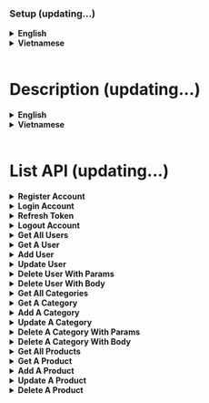 ### Setup (updating...)

<details>
<summary><b>English</b></summary><br />

- Prepare the environment variables as follows
	|Variable name              |Obligatory |Description                                                                                     |Default        |
	|----------------------|---------|------------------------------------------------------------------------------------------|----------------|
	|PORT                  |❌       |Port to listen to (listen) server api                                                    |3001            |
	|MONGO_URI             |✔       |Connection string to connect to MongoDb                                              |                |
	|JWT_ACCESS_KEY            |✔       |Secret key, used in Json Web token (accessToken)                                     |                |
	|JWT_REFRESH_KEY       |✔       |Secret key, used in Json Web token (refreshToken)                             |                |
	|CLOUDINARY_API_KEY       |✔       |Cloudinary API key to connect to image storage                             |                |
	|CLOUDINARY_API_SECRET       |✔       |Cloudinary API key (secret key) to connect to image storage                           |                |
	|CLOUDINARY_NAME       |✔       |Name of Storage Cloudinary for image storage                             |                |
</details>

<details>
<summary><b>Vietnamese</b></summary><br />

- Chuẩn bị các biến môi trường như sau
	|Tên biến              |Bắt buộc |Mô tả                                                                                     |Mặc định        |
	|----------------------|---------|------------------------------------------------------------------------------------------|----------------|
	|PORT                  |❌       |Port để listen (lắng nghe) server api                                                     |3001            |
	|MONGO_URI             |✔       |Connection string để kết nối tới MongoDb                                                  |                |
	|JWT_ACCESS_KEY            |✔       |Khóa bí mật (secret key), dùng trong Json Web token (accessToken)                                     |                |
	|JWT_REFRESH_KEY       |✔       |Khóa bí mật (secret key), dùng trong Json Web token (refreshToken)                             |                |
	|CLOUDINARY_API_KEY       |✔       |Khóa key của API Cloudinary để kết nối với storage lưu trữ hình ảnh                             |                |
	|CLOUDINARY_API_SECRET       |✔       |Khóa key (secret key) của API Cloudinary để kết nối với storage lưu trữ hình ảnh                           |                |
	|CLOUDINARY_NAME       |✔       |Tên của Storage Cloudinary lưu trữ hình ảnh                             |                |
</details>
<br />

# Description (updating...)
<details>
<summary><b>English</b></summary><br />

Using technologies: NodeJS, Express, MongoDb, Mongoose, jwt-authentication, jwt-authorization, cloudinary
	
Server of an ecommerce website with 3 permissions:
+ Admin (full control, can delete anything, in addition can view customer invoice details as well as statistics on everything of the store)
+ Manager (also has the same rights as admin to be able to manage the store, but does not have the right to delete anything that the admin has not allowed)
+ Customer (only has the right to view and buy goods, does not affect the APIs of higher rights (admin, manager)

***Currently the server is still being updated with the necessary functions, the update will be regularly updated here. Thank you!***
</details>

<details>
<summary><b>Vietnamese</b></summary><br />

Sử dụng các công nghệ: NodeJS, Express, MongoDb, Mongoose, jwt-authentication, jwt-authorization, cloudinary
	
Server của 1 trang web ecommerce với 3 quyền:
+ Admin (toàn quyền thao tác, có thể delete bất cứ gì, ngoài ra có thể xem chi tiết hóa đơn khác hàng cũng như thống kê mọi thứ của cửa hàng)
+ Manager (cũng có các quyền gần giống với admin để có thể quản lý store, tuy nhiên không có quyền xóa bất cứ gì mà admin chưa cho phép)
+ Customer (chỉ có quyền xem và mua hàng, không tác động gì đến các API của quyền cao hơn (admin, manager)

***Hiện tại server vẫn đang được tiếp tục update các chức năng cần thiết, phần cập nhật sẽ thường xuyên được update tại đây. Xin cảm ơn!***
</details>
<br />


# List API (updating...)

<details>
<summary><b>Register Account</b></summary><br />

- *POST: **api/v1/register*** &nbsp; &nbsp; -- &nbsp; &nbsp;  **[content-type: application/json]** <br />
- Request:
    | params    | type   | require |
    | ---       | ---    | ---     |
    | firstName  | string | true    |
    | lastName  | string | true    |
    | email  | string | true    |
    | password  | string | true    | 
    | avatar  | string | false    |
    | phone  | string | true    |
    | googleId  | string | false    |
    | facebookId  | string | false    |
    | status  | string | false    |
    | isAdmin  | boolean | default false    |

- Response:
```json
{
    "_id": "62ff067d2a6f2d35b72be673",
    "firstName": "Hai",
    "lastName": "Nguyen",
    "email": "a@gmail.com",
    "isAdmin": false,
    "createdAt": "2022-08-19T03:41:49.494Z",
    "updatedAt": "2022-08-19T03:41:49.494Z",
    "__v": 0,
}
```
</details>

<details>
<summary><b>Login Account</b></summary><br />

- *POST: **api/v1/login*** &nbsp; &nbsp; -- &nbsp; &nbsp;  **[content-type: application/json]** <br />
- Request:
    | params    | type   | require |
    | ---       | ---    | ---     |
    | email  | string | true    |
    | password  | string | true    | 

- Response:
```json
{
    "_id": "62ff067d2a6f2d35b72be673",
    "firstName": "Hai",
    "lastName": "Nguyen",
    "email": "a@gmail.com",
    "isAdmin": false,
    "createdAt": "2022-08-19T03:41:49.494Z",
    "updatedAt": "2022-08-19T03:41:49.494Z",
    "__v": 0,
    "accessToken": "eyJhbGciOiJIUzI1NiIsInR5cCI6IkpXVCJ9.eyJpZCI6IjYyZmYwNjdkMmE2ZjJkMzViNzJiZTY3MyIsImFkbWluIjpmYWxzZSwiaWF0IjoxNjYwOTAwNDEyLCJleHAiOjE2NjA5MDA0NDJ9.eL8hG06zfvY_aIWfb6uMFtPccNcjj-NYfFpxYoE5v-k",
    "refreshToken": "eyJhbGciOiJIUzI1NiIsInR5cCI6IkpXVCJ9.eyJpZCI6IjYyZmYwNjdkMmE2ZjJkMzViNzJiZTY3MyIsImFkbWluIjpmYWxzZSwiaWF0IjoxNjYwOTAwNDEyLCJleHAiOjE2NjA5MDE0MTJ9.Llr9MuSPvRRWhWON1AJnRMSFz457H1ucjWv-_zwWGwc"
}
```
   ==> `refreshToken is saved in the returned cookie with the key refreshToken`
</details>

<details>
<summary><b>Refresh Token</b></summary><br />

- *POST: **api/v1/refresh*** &nbsp; &nbsp; -- &nbsp; &nbsp;  **[content-type: application/json]** <br />
- Headers: &nbsp; **[Cookie] : refreshToken**
- Request:
    | params    | type   | require |
    | ---       | ---    | ---     |
    | email  | string | true    |
    | password  | string | true    | 

- Response:
```json
{
    "accessToken": "eyJhbGciOiJIUzI1NiIsInR5cCI6IkpXVCJ9.eyJpZCI6IjYyZmYwNjdkMmE2ZjJkMzViNzJiZTY3MyIsImFkbWluIjp0cnVlLCJpYXQiOjE2NjEyMjY1NzQsImV4cCI6MTY2MTIyNjg3NH0.MbnNR9XEA9UKiDbniZK8Uuoff4W7FlHNzTDowmYiETw"
}
```
</details>

<details>
<summary><b>Logout Account</b></summary><br />

- *POST: **api/v1/logout*** &nbsp; &nbsp; -- &nbsp; &nbsp;  **[content-type: application/json]** <br />
- Headers: &nbsp; **[token] : Bearer {accessToken}**
- Request: Null

- Response:
```json
{
    "message": ""
}
```
</details>

<details>
<summary><b>Get All Users</b></summary><br />

- *GET: **api/v1/user*** &nbsp; &nbsp; -- &nbsp; &nbsp;  **[content-type: application/json]** <br />
- Headers: &nbsp; **[token] : Bearer {accessToken}**
- Request: Null

- Response:
```json
{
    {
        "Info user 1": ""
    },
    {
        "Info user 2": ""
    }
}
```
</details>

<details>
<summary><b>Get A User</b></summary><br />

- *GET: **api/v1/user/:id*** &nbsp; &nbsp; -- &nbsp; &nbsp;  **[content-type: application/json]** <br />
- Headers: &nbsp; **[token] : Bearer {accessToken}**
- Request: Null

- Response:
```json
{
    "Info user": ""
}
```
</details>

<details>
<summary><b>Add User</b></summary><br />

- *POST: **api/v1/user*** &nbsp; &nbsp; -- &nbsp; &nbsp;  **[content-type: application/json]** <br />
- Headers: &nbsp; **[token] : Bearer {accessToken}**
- Request:
    | params    | type   | require |
    | ---       | ---    | ---     |
    | firstName  | string | true    |
    | lastName  | string | true    |
    | email  | string | true    |
    | password  | string | true    | 
    | avatar  | string | false    |
    | phone  | string | true    |
    | googleId  | string | false    |
    | facebookId  | string | false    |
    | status  | string | false    |
    | isAdmin  | boolean | default false    |

- Response:
```json
{
    "firstName": "Hai Test",
    "lastName": "Nguyen",
    "email": "d@gmail.com",
    "password": "123",
    "isAdmin": false,
    "phone": "14522",
    "_id": "630494af24f33a4ee5cc2340",
    "createdAt": "2022-08-23T08:49:51.091Z",
    "updatedAt": "2022-08-23T08:49:51.091Z",
    "__v": 0
}
```
</details>

<details>
<summary><b>Update User</b></summary><br />

- *PUT: **api/v1/user*** &nbsp; &nbsp; -- &nbsp; &nbsp;  **[content-type: application/json]** <br />
- Headers: &nbsp; **[token] : Bearer {accessToken}**
- Request:
    | params    | type   | require |
    | ---       | ---    | ---     |
    | firstName  | string | true    |
    | lastName  | string | true    |
    | email  | string | true    |
    | password  | string | true    | 
    | avatar  | string | false    |
    | phone  | string | true    |
    | googleId  | string | false    |
    | facebookId  | string | false    |
    | status  | string | false    |
    | isAdmin  | boolean | default false    |

- Response:
```json
{
    "message": ""
}
```
</details>

<details>
<summary><b>Delete User With Params</b></summary><br />

- *DELETE: **api/v1/user/:id*** &nbsp; &nbsp; -- &nbsp; &nbsp;  **[content-type: application/json]** <br />
- Headers: &nbsp; **[token] : Bearer {accessToken}**
- Request: null

- Response:
```json
{
    "message": ""
}
```
</details>

<details>
<summary><b>Delete User With Body</b></summary><br />

- *DELETE: **api/v1/user*** &nbsp; &nbsp; -- &nbsp; &nbsp;  **[content-type: application/json]** <br />
- Headers: &nbsp; **[token] : Bearer {accessToken}**
- Request:
    | params    | type   | require |
    | ---       | ---    | ---     |
    | id  | string | true    |

- Response:
```json
{
    "message": ""
}
```
</details>

<details>
<summary><b>Get All Categories</b></summary><br />

- *GET: **api/v1/category*** &nbsp; &nbsp; -- &nbsp; &nbsp;  **[content-type: application/json]** <br />
- Headers: &nbsp; **[token] : Bearer {accessToken}**
- Request: null

- Response:
```json
{
    {
        "Info cate 1": ""
    },
    {
        "Info cate 2": ""
    }
}
```
</details>

<details>
<summary><b>Get A Category</b></summary><br />

- *GET: **api/v1/category/:id*** &nbsp; &nbsp; -- &nbsp; &nbsp;  **[content-type: application/json]** <br />
- Headers: &nbsp; **[token] : Bearer {accessToken}**
- Request: null

- Response:
```json
{
    "Info cate": {
        ...,
        products: [
            {
                infoProduct_1
            },
            {
                infoProduct_2
            }
        ]
    }
}
```
</details>

<details>
<summary><b>Add A Category</b></summary><br />

- *POST: **api/v1/category*** &nbsp; &nbsp; -- &nbsp; &nbsp;  **[content-type: application/json]** <br />
- Headers: &nbsp; **[token] : Bearer {accessToken}**
- Request:
    | params    | type   | require |
    | ---       | ---    | ---     |
    | name  | string | true    |
    | image  | string | true    |
    | slug  | string | false    |
    | desc  | string | false    |
    | countProduct  | number | false    |

- Response:
```json
{
    infoCateNew: {}
}
```
</details>

<details>
<summary><b>Update A Category</b></summary><br />

- *PUT: **api/v1/category*** &nbsp; &nbsp; -- &nbsp; &nbsp;  **[content-type: application/json]** <br />
- Headers: &nbsp; **[token] : Bearer {accessToken}**
- Request:
    | params    | type   | require |
    | ---       | ---    | ---     |
    | name  | string | true    |
    | image  | string | true    |
    | slug  | string | false    |
    | desc  | string | false    |
    | countProduct  | number | false    |

- Response:
```json
{
    "message": ""
}
```
</details>

<details>
<summary><b>Delete A Category With Params</b></summary><br />

- *DELETE: **api/v1/category*** &nbsp; &nbsp; -- &nbsp; &nbsp;  **[content-type: application/json]** <br />
- Headers: &nbsp; **[token] : Bearer {accessToken}**
- Request: null

- Response:
```json
{
    "message": ""
}
```
</details>

<details>
<summary><b>Delete A Category With Body</b></summary><br />

- *DELETE: **api/v1/category*** &nbsp; &nbsp; -- &nbsp; &nbsp;  **[content-type: application/json]** <br />
- Headers: &nbsp; **[token] : Bearer {accessToken}**
- Request:
    | params    | type   | require |
    | ---       | ---    | ---     |
    | _id  | string | true    |

- Response:
```json
{
    "message": ""
}
```
</details>

<details>
<summary><b>Get All Products</b></summary><br />

- *GET: **api/v1/product*** &nbsp; &nbsp; -- &nbsp; &nbsp;  **[content-type: application/json]** <br />
- Headers: &nbsp; **[token] : Bearer {accessToken}**
- Request: null

- Response:
```json
{
    "Info product 1": ""
}
```
</details>

<details>
<summary><b>Get A Product</b></summary><br />

- *GET: **api/v1/product/:id*** &nbsp; &nbsp; -- &nbsp; &nbsp;  **[content-type: application/json]** <br />
- Headers: &nbsp; **[token] : Bearer {accessToken}**
- Request: null

- Response:
```json
{
    "Info product": {}
}
```
</details>

<details>
<summary><b>Add A Product</b></summary><br />

- *POST: **api/v1/product*** &nbsp; &nbsp; -- &nbsp; &nbsp;  **[content-type: application/json]** <br />
- Headers: &nbsp; **[token] : Bearer {accessToken}**
- Request:
    | params    | type   | require |
    | ---       | ---    | ---     |
    | name  | string | true    |
    | slug  | string | false    |
    | thumbnail  | string | true    |
    | desc  | string | false    |
    | videoid  | string | false    |
    | pictures  | string | false    |
    | quantity  | number | true    |
    | sold  | number | default 0    |
    | price  | number | false    |
    | category  | string | false    |
    | pictures  | string | false    |

- Response:
```json
{
    infoProductNew: {}
}
```
</details>

<details>
<summary><b>Update A Product</b></summary><br />

- *PUT: **api/v1/product*** &nbsp; &nbsp; -- &nbsp; &nbsp;  **[content-type: application/json]** <br />
- Headers: &nbsp; **[token] : Bearer {accessToken}**
- Request:
    | params    | type   | require |
    | ---       | ---    | ---     |
    | name  | string | true    |
    | slug  | string | false    |
    | thumbnail  | string | true    |
    | desc  | string | false    |
    | videoid  | string | false    |
    | pictures  | string | false    |
    | quantity  | number | true    |
    | sold  | number | default 0    |
    | price  | number | false    |
    | category  | string | false    |
    | pictures  | string | false    |

- Response:
```json
{
    "message": ""
}
```
</details>

<details>
<summary><b>Delete A Product</b></summary><br />

- *DELETE: **api/v1/product*** &nbsp; &nbsp; -- &nbsp; &nbsp;  **[content-type: application/json]** <br />
- Headers: &nbsp; **[token] : Bearer {accessToken}**
- Request: null

- Response:
```json
{
    "message": ""
}
```
</details>

